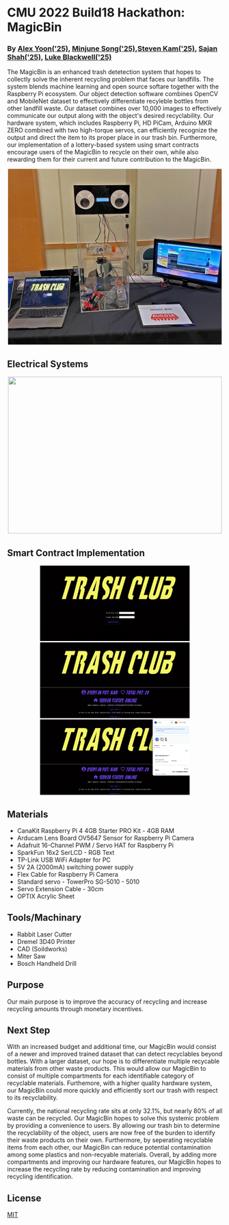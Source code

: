 # CMU 2022 Build18 Hackathon: MagicBin
### By [Alex Yoon('25)](https://github.com/alexyoon26), [Minjune Song('25)](https://github.com/pythonlearner1025/magicbin),[Steven Kam('25)](https://github.com/SKam23),  [Sajan Shah('25)](https://github.com/sajshah6), [Luke Blackwell('25)](https://github.com/Xeno852)

The MagicBin is an enhanced trash detetection system that hopes to collectly solve the inherent recycling problem that faces our landfills. The system blends machine learning and open source softare together with the Raspberry Pi ecosystem. Our object detection software combines OpenCV and MobileNet dataset to effectively differentiate recyleble bottles from other landfill waste. Our dataset combines over 10,000 images to effectively communicate our output along with the object's desired recyclability. Our hardware system, which includes Raspberry Pi, HD PiCam, Arduino MKR ZERO combined with two high-torque servos, can efficiently recognize the output and direct the item to its proper place in our trash bin. Furthermore, our implementation of a lottery-based system using smart contracts encourage users of the MagicBin to recycle on their own, while also rewarding them for their current and future contribution to the MagicBin.

<p align="center">
  <img src="/assets/MagicBin.jpg" width="500" height="410">
<!--   <img src="/assets/MagicBin.jpg" width="500" height="410"> -->
</p>

## Electrical Systems
<p align="center">
  <img src="/assets/magicbinelec.png" width="500" height="366">
</p>
  
## Smart Contract Implementation 
<p align="center">
  <img src="/assets/Screen Shot 2022-02-13 at 1.27.39 PM.png" width="350" height="176.35">
  <img src="/assets/Screen Shot 2022-02-13 at 1.27.48 PM.png" width="350" height="176.35">
  <img src="/assets/Screen Shot 2022-02-13 at 1.27.55 PM.png" width="350" height="176.35">
</p>

##  Materials 
- CanaKit Raspberry Pi 4 4GB Starter PRO Kit - 4GB RAM
- Arducam Lens Board OV5647 Sensor for Raspberry Pi Camera
- Adafruit 16-Channel PWM / Servo HAT for Raspberry Pi
- SparkFun 16x2 SerLCD - RGB Text
- TP-Link USB WiFi Adapter for PC
- 5V 2A (2000mA) switching power supply 
- Flex Cable for Raspberry Pi Camera
- Standard servo - TowerPro SG-5010 - 5010
- Servo Extension Cable - 30cm
- OPTIX Acrylic Sheet

## Tools/Machinary
- Rabbit Laser Cutter
- Dremel 3D40 Printer
- CAD (Soildworks)
- Miter Saw
- Bosch Handheld Drill

## Purpose 
Our main purpose is to improve the accuracy of recycling and increase recycling amounts through monetary incentives.

## Next Step
With an increased budget and additional time, our MagicBin would consist of a newer and improved trained dataset that can detect recyclables beyond bottles. With a larger dataset, our hope is to differentiate multiple recycable materials from other waste products. This would allow our MagicBin to consist of multiple compartments for each identifiable category of recyclable materials. Furthemore, with a higher quality hardware system, our MagicBin could more quickly and efficiently sort our trash with respect to its recyclability.

Currently, the national recycling rate sits at only 32.1%, but nearly 80% of all waste can be recycled. Our MagicBin hopes to solve this systemic problem by providing a convenience to users. By allowing our trash bin to determine the recyclability of the object, users are now free of the burden to identify their waste products on their own. Furthermore, by seperating recyclable items from each other, our MagicBin can reduce potential contamination among some plastics and non-recyable materials. Overall, by adding more compartments and improving our hardware features, our MagicBin hopes to increase the recycling rate by reducing contamination and improving recycling identification.

## License
[MIT](https://choosealicense.com/licenses/mit/)

